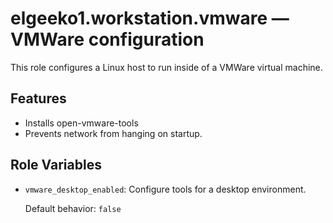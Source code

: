 # elgeeko1.workstation.vmware — VMWare configuration

This role configures a Linux host to run inside of a VMWare virtual machine.

## Features

- Installs open-vmware-tools
- Prevents network from hanging on startup.

## Role Variables

- `vmware_desktop_enabled`: Configure tools for a desktop environment.
  
  Default behavior: `false`
